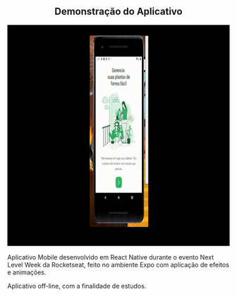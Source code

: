 <h2 align="center">
  Demonstração do Aplicativo
</h2>


<p align="center">
  <img src="./src/assets/demonstration.gif" height="500">
</p>





Aplicativo Mobile desenvolvido em React Native durante o evento Next Level Week da Rocketseat, feito no ambiente Expo com aplicação de efeitos e animações.



Aplicativo off-line, com a finalidade de estudos.